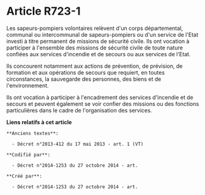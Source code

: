 # Article R723-1

Les sapeurs-pompiers volontaires relèvent d'un corps départemental, communal ou intercommunal de sapeurs-pompiers ou d'un
service de l'Etat investi à titre permanent de missions de sécurité civile. Ils ont vocation à participer à l'ensemble des
missions de sécurité civile de toute nature confiées aux services d'incendie et de secours ou aux services de l'Etat.

Ils concourent notamment aux actions de prévention, de prévision, de formation et aux opérations de secours que requiert, en
toutes circonstances, la sauvegarde des personnes, des biens et de l'environnement.

Ils ont vocation à participer à l'encadrement des services d'incendie et de secours et peuvent également se voir confier des
missions ou des fonctions particulières dans le cadre de l'organisation des services.

**Liens relatifs à cet article**

	**Anciens textes**:

	  - Décret n°2013-412 du 17 mai 2013 - art. 1 (VT)

	**Codifié par**:

	  - Décret n°2014-1253 du 27 octobre 2014 - art.

	**Créé par**:

	  - Décret n°2014-1253 du 27 octobre 2014 - art.
